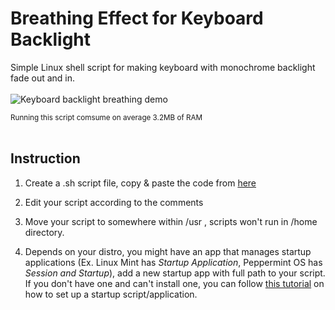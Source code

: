 # Breathing Effect for Keyboard Backlight
Simple Linux shell script for making keyboard with monochrome backlight fade out and in. \
\
![Keyboard backlight breathing demo](https://i.postimg.cc/ncLrFZhJ/breathing-Keyboard-DEMO.gif)

<sub>Running this script comsume on average 3.2MB of RAM</sub>
<br>
<br>
## Instruction
1. Create a .sh script file, copy & paste the code from [here](https://github.com/JiayuanWen/KeyboardBacklight-Breathing-Linux/blob/main/breathingKeyboard_Template.sh)

2. Edit your script according to the comments

3. Move your script to somewhere within /usr , scripts won't run in /home directory. 

4. Depends on your distro, you might have an app that manages startup applications (Ex. Linux Mint has *Startup Application*, Peppermint OS has *Session and Startup*), add a new startup app with full path to your script. If you don't have one and can't install one, you can follow [this tutorial](https://www.baeldung.com/linux/run-script-on-startup) on how to set up a startup script/application.  
